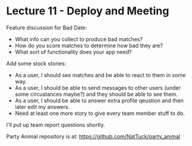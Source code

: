 
# Lecture 11 - Deploy and Meeting

Feature discussion for Bad Date:

 - What info can you collect to produce bad matches?
 - How do you score matches to determine how bad they are?
 - What sort of functionality does your app need?

Add some stock stories:

 - As a user, I should see matches and be able to react to them in some way.
 - As a user, I should be able to send messages to other users (under some circustances maybe?)
   and they should be able to see them.
 - As a user, I should be able to answer extra profile qeustion and then later edit my answers.
 - Need at least one more story to give every team member stuff to do.

I'll put up team report questions shortly. 


Party Animal repository is at: https://github.com/NatTuck/party_animal
